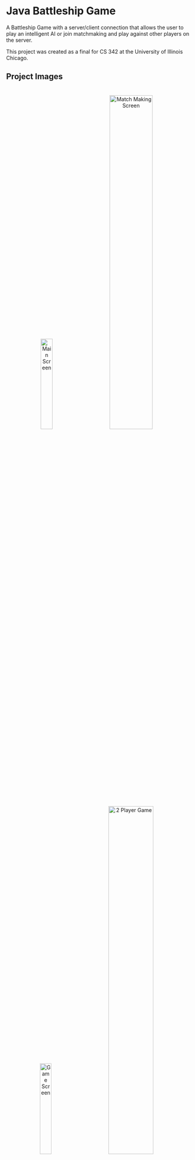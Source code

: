 # Java Battleship Game

A Battleship Game with a server/client connection that allows the user to play an intelligent AI or join matchmaking and play against other players on the server.

This project was created as a final for CS 342 at the University of Illinois Chicago.

## Project Images

<div align="center">
  <img src="https://github.com/Sclubby/LED-Light-Strip-Arcade-Machine/assets/115107897/093aa606-7b66-4a3b-aa29-13cfeddff7e3" width="25%" alt="Main Screen" style="padding: 20px;">
  <img src="https://github.com/Sclubby/Battleship-Game/assets/115107897/7178af3c-a6e6-440b-b862-24b35e91ebd7" width="48%" alt="Match Making Screen" style="padding: 20px;">
</div>
<div align="center">
  <img src="https://github.com/Sclubby/Battleship-Game/assets/115107897/a97495ee-6e99-4d62-8603-ca1fe5dcea61" width="25%" alt="Game Screen" style="padding: 20px;">
  <img src="https://github.com/Sclubby/LED-Light-Strip-Arcade-Machine/assets/115107897/c7806b04-7520-43af-9cf4-e9ada39e301a" width="49%" alt="2 Player Game" style="padding: 20px;">
</div>

## Document that goes into specific details of the project

For a more comprehensive overview of this project, check out the Google Slides presentation [here](https://docs.google.com/presentation/d/1n0UUH145LRWXDVVeXJsGuqw9OH7mB6Isg5WcG_EqxO4/edit#slide=id.g2cbc97b9916_0_86).

## Partner

https://www.linkedin.com/in/yassiratlas/ - created back end and AI
